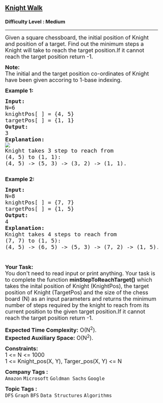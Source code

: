 <h2><a href="https://practice.geeksforgeeks.org/problems/knight-walk4521/1?page=1&sprint=fef542ba6b17591b8a8db666a7d4b89f&sortBy=submissions">Knight Walk</a></h2><h3>Difficulty Level : Medium</h3><hr><div class="problems_problem_content__Xm_eO"><p><span style="font-size: 18px;">Given a square chessboard, the initial position of Knight and position of a target. Find out the minimum steps a Knight will take to reach the target position.If it cannot reach the target position return -1.</span></p>
<p><span style="font-size: 18px;"><strong>Note:</strong><br>The initial and the target position co-ordinates of&nbsp;Knight have been given accoring to 1-base indexing.</span></p>
<p><span style="font-size: 18px;"><strong>Example 1:</strong></span></p>
<pre><span style="font-size: 18px;"><strong>Input:</strong>
N=6
knightPos[ ] = {4, 5}
targetPos[ ] = {1, 1}
<strong>Output:</strong>
3
<strong>Explanation:</strong>
<img src="https://media.geeksforgeeks.org/wp-content/uploads/KnightChess.jpg">
Knight takes 3 step to reach from
(4, 5) to (1, 1):
(4, 5) -&gt; (5, 3) -&gt; (3, 2) -&gt; (1, 1). </span>
</pre>
<p><br><span style="font-size: 18px;"><strong>Example 2:</strong></span></p>
<pre><span style="font-size: 18px;"><strong>Input:</strong>
N=8
knightPos[ ] = {7, 7}
targetPos[ ] = {1, 5}
<strong>Output:</strong>
4
<strong>Explanation:</strong></span>
<span style="font-size: 18px;">Knight takes 4 steps to reach from
(7, 7) to (1, 5):
(4, 5) -&gt; (6, 5) -&gt; (5, 3) -&gt; (7, 2) -&gt; (1, 5).</span></pre>
<p>&nbsp;</p>
<p><span style="font-size: 18px;"><strong>Your Task:</strong><br>You don't need to read input or print anything. Your task is to complete the function&nbsp;<strong>minStepToReachTarget()</strong>&nbsp;which takes the inital position of Knight (KnightPos), the target position of Knight (TargetPos) and the size of the chess board (N) as an input parameters&nbsp;and returns the minimum number of steps required by the knight to reach from its current position to the given target position.If it cannot reach the target position return -1.</span></p>
<p><span style="font-size: 18px;"><strong>Expected Time Complexity:</strong>&nbsp;O(N<sup>2</sup>).<br><strong>Expected Auxiliary Space:</strong>&nbsp;O(N<sup>2</sup>).</span></p>
<p><span style="font-size: 18px;"><strong>Constraints:</strong><br>1 &lt;= N &lt;= 1000<br>1 &lt;= Knight_pos(X, Y), Targer_pos(X, Y)&nbsp;&lt;= N</span></p></div><p><span style=font-size:18px><strong>Company Tags : </strong><br><code>Amazon</code>&nbsp;<code>Microsoft</code>&nbsp;<code>Goldman Sachs</code>&nbsp;<code>Google</code>&nbsp;<br><p><span style=font-size:18px><strong>Topic Tags : </strong><br><code>DFS</code>&nbsp;<code>Graph</code>&nbsp;<code>BFS</code>&nbsp;<code>Data Structures</code>&nbsp;<code>Algorithms</code>&nbsp;